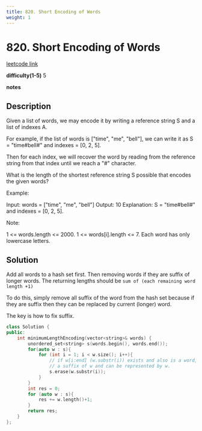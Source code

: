 ```yaml
---
title: 820. Short Encoding of Words
weight: 1
---
```

# 820. Short Encoding of Words
[leetcode link](https://leetcode.com/problems/short-encoding-of-words/)

**difficulty(1-5)** 
5

**notes**   


## Description
Given a list of words, we may encode it by writing a reference string S and a list of indexes A.

For example, if the list of words is ["time", "me", "bell"], we can write it as S = "time#bell#" and indexes = [0, 2, 5].

Then for each index, we will recover the word by reading from the reference string from that index until we reach a "#" character.

What is the length of the shortest reference string S possible that encodes the given words?

Example:

Input: words = ["time", "me", "bell"]
Output: 10
Explanation: S = "time#bell#" and indexes = [0, 2, 5].
 

Note:

1 <= words.length <= 2000.
1 <= words[i].length <= 7.
Each word has only lowercase letters.

## Solution

Add all words to a hash set first. Then removing words if they are suffix of longer words. The returning lengths should be `sum of (each remaining word length +1)`

To do this, simply remove all suffix of the word from the hash set because if they are suffix then they can be replaced by current (longer) word.

The key is how to fix suffix.

```c++
class Solution {
public:
    int minimumLengthEncoding(vector<string>& words) {
        unordered_set<string> s(words.begin(), words.end());
        for(auto w : s){
            for (int i = 1; i < w.size(); i++){
                // if w[i:end] (w.substr(i)) exists and also is a word, it is
                // a suffix of w and can be represented by w.
                s.erase(w.substr(i));
            }
        }
        int res = 0; 
        for (auto w : s){
            res += w.length()+1;
        }
        return res;
    }
};
```